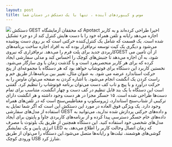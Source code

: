 ```yaml
---
layout: post
title: موس و کیبوردهای آینده ، تنها با یک دستکش در دستان شما
---
```

<img src="{{ site.baseurl }}/images/pic03.jpg">
دستکش GEST که محققان آزمایشگاه Apotact اخیرا طراحی کرده‌اند و به کاربر اجازه می‌دهد رایانه و تلفن همراه خود را با دست هایش کنترل کند از دو جزء تشکیل شده است. یک قسمت که شامل یک کنترل‌کننده حرکتی است که بر روی دست پوشیده می‌شود و دیگری یک کیت توسعه نرم‌افزار بوده که به افراد اجازه ساخت برنامه‌های کاربردی جدید برای پلت فرم را می‌دهد. نرم‌افزاری که نیرویGEST از آن تامین می شود، به آن اجازه می‌دهد تا جنبش‌های کوچک را احساس کند و مدلی سفارشی ایجاد کرده که برای هر کاربر منحصربفرد است و با گذشت زمان با وی سازگار می‌شود.
نخستین کاربرد این دستگاه برای فوتوشاپ خواهد بود که هر دستگاه با مجموعه‌ای از پنج حرکت استاندارد عرضه می شود. به عنوان مثال، تغییر بین برنامه‌ها،از طریق خم و راست کردن یک انگشت انجام می‌شود. با اشاره کردن به صفحه می‌توان ماوس را به حرکت درآورد و با پیچ و تاب کف دست می‌توان برنامه‌ فوتوشاپ را تنظیم کرد.
گفتنی است این دستگاه با یک بند قابل تنظیم در کف دست و چهار انگشت، متناسب برای تمام دست‌ها طراحی شده است. ۱۵ حسگر مجزا در هر دست وجود داشته و هر انگشت دارای ترکیبی از شتاب‌سنج استاندارد، ژیروسکوپ و مغناطیس‌سنج است که در تلفن‌های همراه وجود دارد.
یک ویژگی فوق العاده در مورد این دستکش این است که اگر شما تمایل به استفاده از مدل‌های سفارشی GEST و داده‌های حرکتی پردازش شده ندارید، می‌توانید به داده‌های خام حسگر دسترسی پیدا کرده و از برنامه‌های کاربردی جاوا و پایتون برای ایجاد مدل‌های شخصی خود استفاده کنید.
این دستگاه همچنین از طریق یک بلوتوث با مصرف انرژی پایین و یک نمایشگر LED که زمان اتصال وحالت کاربر را اطلاع می‌دهد، به گوشی‌های هوشمند، تبلت‌ها و رایانه‌ها متصل می‌شود.این دستگاه را می‌توان از طریق ورودی کوچک USB شارژ کرد.